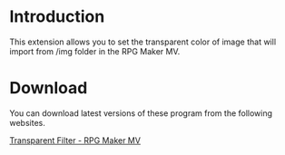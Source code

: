 ﻿# Introduction
This extension allows you to set the transparent color of image that will import from /img folder in the RPG Maker MV.

# Download
You can download latest versions of these program from the following websites.

[Transparent Filter - RPG Maker MV](https://biud436.tistory.com/107)
